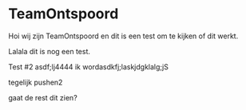 # TeamOntspoord

Hoi wij zijn TeamOntspoord en dit is een test om te kijken of dit werkt.

Lalala dit is nog een test.

Test #2
asdf;lj4444
ik wordasdkfj;laskjdgklalg;jS

tegelijk pushen2


gaat de rest dit zien?
